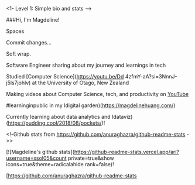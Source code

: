  <1- Level 1: Simple bio and stats -->

###Hi, I'm Magdeline!

Spaces

Commit changes...

Soft wrap.

Software Engineer sharing about my journey and learnings in tech<br/>

Studied [Computer Science](https://youtu.be/Dd 4zfmY-aA?si=3NnnJ-j5ls7johlv) at the University of Otago, New Zealand<br/>

Making videos about Computer Science, tech, and productivity on [YouTube](https://www.youtube.com/c/MagdelineHuang)<br/>

#learninginpublic in my Idigital garden)(https://magdelinehuang.com/)<br/>

Currently learning about data analytics and Idataviz) (https://pudding.cool/2018/08/pockets/)!<br/>

<!-Github stats from https://github.com/anuraghazra/github-readme-stats ->>

[![Magdeline's github stats](https://github-readme-stats.vercel.app/ari?username=xsol05&count private=true&show icons=true&theme=radicalahide rank=false)!

[https://github.com/anuraghazra/github-readme-stats
